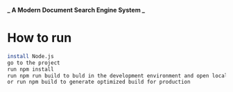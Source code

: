 **_ A Modern Document Search Engine System _**

# How to run

```bash
install Node.js
go to the project
run npm install
run npm run build to buld in the development environment and open localhost:3000
or run npm build to generate optimized build for production
```

